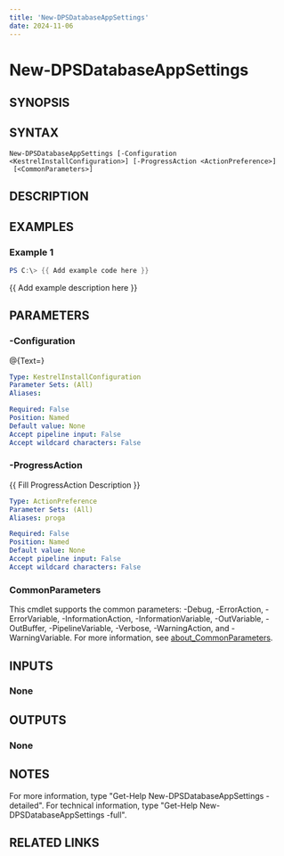 ```yaml
---
title: 'New-DPSDatabaseAppSettings'
date: 2024-11-06
---
```



# New-DPSDatabaseAppSettings

## SYNOPSIS

## SYNTAX

```
New-DPSDatabaseAppSettings [-Configuration <KestrelInstallConfiguration>] [-ProgressAction <ActionPreference>]
 [<CommonParameters>]
```

## DESCRIPTION
## EXAMPLES

### Example 1
```powershell
PS C:\> {{ Add example code here }}
```

{{ Add example description here }}

## PARAMETERS

### -Configuration
@{Text=}

```yaml
Type: KestrelInstallConfiguration
Parameter Sets: (All)
Aliases:

Required: False
Position: Named
Default value: None
Accept pipeline input: False
Accept wildcard characters: False
```

### -ProgressAction
{{ Fill ProgressAction Description }}

```yaml
Type: ActionPreference
Parameter Sets: (All)
Aliases: proga

Required: False
Position: Named
Default value: None
Accept pipeline input: False
Accept wildcard characters: False
```

### CommonParameters
This cmdlet supports the common parameters: -Debug, -ErrorAction, -ErrorVariable, -InformationAction, -InformationVariable, -OutVariable, -OutBuffer, -PipelineVariable, -Verbose, -WarningAction, and -WarningVariable. For more information, see [about_CommonParameters](http://go.microsoft.com/fwlink/?LinkID=113216).

## INPUTS

### None
## OUTPUTS

### None
## NOTES
For more information, type "Get-Help New-DPSDatabaseAppSettings -detailed".
For technical information, type "Get-Help New-DPSDatabaseAppSettings -full".

## RELATED LINKS
